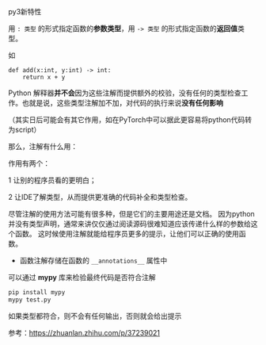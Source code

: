 py3新特性

用 `: 类型` 的形式指定函数的**参数类型**，用 `-> 类型` 的形式指定函数的**返回值**类型。

如

```python3
def add(x:int, y:int) -> int:
    return x + y
```

Python 解释器**并不会**因为这些注解而提供额外的校验，没有任何的类型检查工作。也就是说，这些类型注解加不加，对代码的执行来说**没有任何影响**

（其实日后可能会有其它作用，如在PyTorch中可以据此更容易将python代码转为script）

那么，注解有什么用：

作用有两个：

1 让别的程序员看的更明白；

2 让IDE了解类型，从而提供更准确的代码补全和类型检查。



尽管注解的使用方法可能有很多种，但是它们的主要用途还是文档。 因为python并没有类型声明，通常来讲仅仅通过阅读源码很难知道应该传递什么样的参数给这个函数。 这时候使用注解就能给程序员更多的提示，让他们可以正确的使用函数。



- 函数注解存储在函数的 `__annotations__` 属性中



可以通过 **mypy** 库来检验最终代码是否符合注解

```bash
pip install mypy
mypy test.py
```

如果类型都符合，则不会有任何输出，否则就会给出提示



参考：https://zhuanlan.zhihu.com/p/37239021